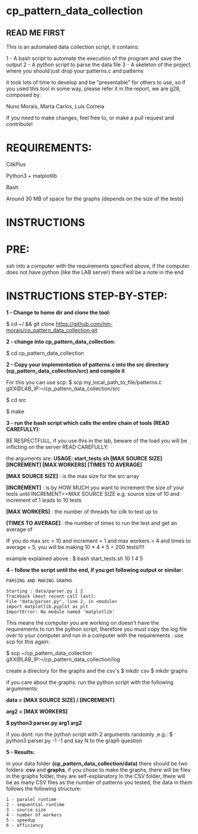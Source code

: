 # cp_pattern_data_collection

## READ ME FIRST

This is an automated data collection script, it contains:

1 - A bash script to automate the execution of the program and save the output
2 - A python script to parse the data file
3 - A skeleton of the project where you should just drop your patterns.c and patterns

it took lots of time to develop and be "presentable" for others to use, so if you used this tool in some way, please refer it in the report, we are g28, composed by:

Nuno Morais, Marta Carlos, Luís Correia

If you need to make changes, feel free to, or make a pull request and contribute!

# REQUIREMENTS: 

CilkPlus

Python3 + matplotlib

Bash

Around 30 MB of space for the graphs (depends on the size of the tests)

# INSTRUCTIONS

# PRE: 
ssh into a computer with the requirements specified above, 
if the computer does not have python (like the LAB server)
there will be a note in the end

# INSTRUCTIONS STEP-BY-STEP: 

**1 - Change to home dir and clone the tool:**

  $ cd ~/ && git clone https://github.com/nm-morais/cp_pattern_data_collection.git

**2 - change into cp_pattern_data_collection:**

  $ cd cp_pattern_data_collection
  
**2 - Copy your implementation of patterns.c into the src directory (cp_pattern_data_collection/src) and compile it**

  For this you can use scp:
  $ scp  my_local_path_to_file/patterns.c  gXX@LAB_IP:~/cp_pattern_data_collection/src
  
  $ cd src
  
  $ make
  
  
**3 - run the bash script  which calls the entire chain of tools (READ CAREFULLY):**

  BE RESPECTFULL, if you use this in the lab, beware of the load you will be inflicting on the server
  READ CAREFULLY:
  
  the arguments are:
  **USAGE: start_tests.sh [MAX SOURCE SIZE] [INCREMENT] [MAX WORKERS] [TIMES TO AVERAGE]**

  **[MAX SOURCE SIZE]** : is the max size for the src array

  **[INCREMENT]** :  is by HOW MUCH you want to increment the size of your tests until INCREMENT==MAX SOURCE SIZE
    e.g. source size of 10 and increment of 1 leads to 10 tests

  **[MAX WORKERS]** : the number of threads for cilk to test up to

  **[TIMES TO AVERAGE]** : the number of times to run the test and get an average of
    
   IF you do max src = 10 and increment = 1 and max workers = 4 and times to average = 5, you will be making 10 * 4 * 5 = 200 tests!!!!
  
  example explained above : $ bash start_tests.sh 10 1 4 5
 
**4 - follow the script until the end, if you get following output or similar:**
 
    PARSING AND MAKING GRAPHS

    Starting : data/parser.py 1 2
    Traceback (most recent call last):
    File "data/parser.py", line 2, in <module>
    import matplotlib.pyplot as plt
    ImportError: No module named 'matplotlib'
    
  This means the computer you are working on doesn't have the requirements to run the python script, therefore you must copy the log file over to your computer and run in a computer with the requirements . use scp for this again:

  $ scp \~/cp_pattern_data_collection gXX@LAB_IP:~/cp_pattern_data_collection/log

  create a directory for the graphs and the csv's 
  $ mkdir csv
  $ mkdir graphs
  
  if you care about the graphs: run the python script with the following argumments: 
  
  **data = [MAX SOURCE SIZE] / [INCREMENT]**
  
  **arg2 = [MAX WORKERS]**
  
  **$ python3 parser.py arg1 arg2**

  if you dont: run the python script with 2 arguments randomly ,e.g.:
    $ python3 parser.py -1 -1 
    and say N to the graph question

**5 - Results:**

  in your data folder **(cp_pattern_data_collection/data)** there should be two folders: **csv** and **graphs**,
  if you chose to make the graphs, there will be files in the graphs folder, they are self-explanatory
  In the CSV folder, there will be as many CSV files as the number of patterns you tested, the data in them follows the following structure:
  
    1 - paralel runtime
    2 - sequential runtime
    3 - source size
    4 - number of workers
    5 - speedup
    6 - efficiency
  
  
  

